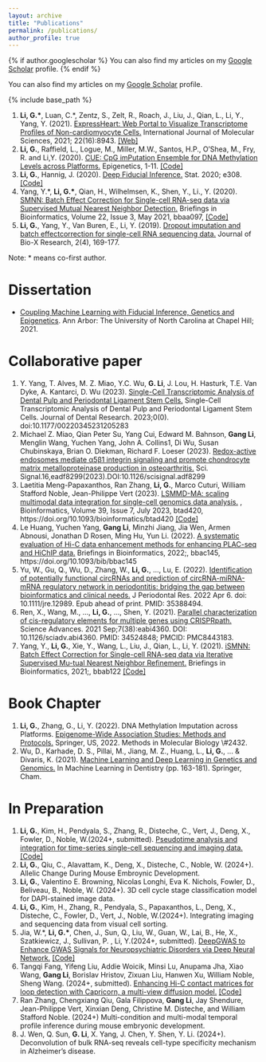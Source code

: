 ```yaml
---
layout: archive
title: "Publications"
permalink: /publications/
author_profile: true
---
```


{% if author.googlescholar %}
  You can also find my articles on  my <u><a href="{{author.googlescholar}}">Google Scholar</a></u> profile.
{% endif %}

You can also find my articles on my <u><a href="https://scholar.google.com/citations?user=t1a1AwUAAAAJ&hl=en">Google Scholar</a></u> profile.

{% include base_path %}

<!---
{% for post in site.publications reversed %}
  {% include archive-single.html %}
{% endfor %}
--->
<ol>

<li> <b>Li, G.*</b>, Luan, C.*, Zentz, S., Zelt, R., Roach, J., Liu, J., Qian, L., Li, Y., Yang, Y. (2021). <a href="https://www.mdpi.com/1422-0067/22/16/8943"> ExpressHeart: Web Portal to Visualize Transcriptome Profiles of Non-cardiomyocyte Cells.</a>  International Journal of Molecular Sciences, 2021; 22(16):8943.  <a href="http://shiny.bios.unc.edu/expressheart/"> [Web] </a> </li>

<li> <b>Li,  G.</b>,  Raffield,  L.,  Logue,  M.,  Miller,  M.W.,  Santos,  H.P.,  O’Shea,  M.,  Fry,  R. and Li,Y. (2020). <a href="https://doi.org/10.1080/15592294.2020.1827716"> CUE: CpG imPutation Ensemble for DNA Methylation Levels across Platforms.</a> Epigenetics, 1-11. <a href="https://github.com/GangLiTarheel/CUE"> [Code] </a>  </li>


<li> <b>Li,   G.</b>,   Hannig,   J.   (2020). <a href="https://doi.org/10.1002/sta4.308"> Deep   Fiducial   Inference.</a> Stat. 2020; e308. <a href="https://github.com/GangLiTarheel/FAE"> [Code] </a>  </li>


<li> Yang, Y.*, <b>Li, G.*</b>, Qian, H., Wilhelmsen, K., Shen, Y., Li., Y. (2020). <a href="https://doi.org/10.1093/bib/bbaa097">SMNN: Batch Effect Correction for Single-cell RNA-seq data via Supervised Mutual Nearest Neighbor Detection.</a> Briefings in Bioinformatics, Volume 22, Issue 3, May 2021, bbaa097, <a href="https://github.com/yycunc/SMNN"> [Code] </a>
</li>


<li> <b>Li,  G.</b>,  Yang,  Y.,  Van  Buren,  E.,  Li,  Y.  (2019).  <a href="https://journals.lww.com/jbioxresearch/Fulltext/2019/12000/Dropout_imputation_and_batch_effect_correction_for.4.aspx">Dropout  imputation  and  batch  effectcorrection for single-cell RNA sequencing data.</a> Journal of Bio-X Research, 2(4), 169-177. </li>

</ol>

Note: * means co-first author.  

<h1>Dissertation</h1>
<ul>

<li> <a href="https://www.proquest.com/docview/2546056928/fulltextPDF/7C7D9A9F06404D64PQ">Coupling Machine Learning with Fiducial Inference, Genetics and Epigenetics</a>. Ann Arbor: The University of North Carolina at Chapel Hill; 2021. </li>
</ul>

<h1>Collaborative paper</h1>
<ol>
<li>  Y. Yang, T. Alves, M. Z. Miao, Y.C. Wu, <b>G. Li</b>, J. Lou, H. Hasturk, T.E. Van Dyke, A. Kantarci, D. Wu (2023).
    <a href="https://journals.sagepub.com/doi/10.1177/00220345231205283">Single-Cell Transcriptomic Analysis of Dental Pulp and Periodontal Ligament Stem Cells.</a> Single-Cell Transcriptomic Analysis of Dental Pulp and Periodontal Ligament Stem Cells. Journal of Dental Research. 2023;0(0). doi:10.1177/00220345231205283
    </li> 

<li>  Michael Z. Miao, Qian Peter Su, Yang Cui, Edward M. Bahnson, <b>Gang Li</b>, Menglin Wang, Yuchen Yang, John A. Collins1, Di Wu, Susan Chubinskaya, Brian O. Diekman, Richard F. Loeser (2023).
    <a href="https://www.science.org/doi/10.1126/scisignal.adf8299">Redox-active endosomes mediate α5β1 integrin signaling and promote chondrocyte matrix metalloproteinase production in osteoarthritis.</a> Sci. Signal.16,eadf8299(2023).DOI:10.1126/scisignal.adf8299
    </li> 

<li>  Laetitia Meng-Papaxanthos, Ran Zhang, <b>Li, G.</b>, Marco Cuturi, William Stafford Noble, Jean-Philippe Vert (2023).
    <a href="https://doi.org/10.1093/bioinformatics/btad420">LSMMD-MA: scaling multimodal data integration for single-cell genomics data analysis.</a> , Bioinformatics, Volume 39, Issue 7, July 2023, btad420, https://doi.org/10.1093/bioinformatics/btad420 <a href="https://pypi.org/project/lsmmdma/"> [Code] </a>
    </li> 

<li>   Le Huang, Yuchen Yang, <b>Gang Li</b>, Minzhi Jiang, Jia Wen, Armen Abnousi, Jonathan D Rosen, Ming Hu, Yun Li. (2022).
    <a href="https://doi.org/10.1093/bib/bbac145"> A systematic evaluation of Hi-C data enhancement methods for enhancing PLAC-seq and HiChIP data.</a>  Briefings in Bioinformatics, 2022;, bbac145, https://doi.org/10.1093/bib/bbac145 </li> 

<li> Yu, W., Gu, Q., Wu, D., Zhang, W., <b>Li, G.</b>, ..., Lu, E. (2022). 
	<a href="https://onlinelibrary.wiley.com/doi/10.1111/jre.12989">Identification of potentially functional circRNAs and prediction of circRNA-miRNA-mRNA regulatory network in periodontitis: bridging the gap between bioinformatics and clinical needs.</a>
  J Periodontal Res. 2022 Apr 6. doi: 10.1111/jre.12989. Epub ahead of print. PMID: 35388494. </li>

<li> Ren, X., Wang, M., ..., <b>Li, G.</b>, ..., Shen, Y. (2021). <a href="https://www.science.org/doi/10.1126/sciadv.abi4360"> Parallel characterization of cis-regulatory elements for multiple genes using CRISPRpath.  </a> Science Advances. 2021 Sep;7(38):eabi4360. DOI: 10.1126/sciadv.abi4360. PMID: 34524848; PMCID: PMC8443183. </li>

<li> Yang,  Y., <b>Li,  G.</b>,  Xie,  Y.,  Wang,  L.,  Liu,  J.,  Qian,  L.,  Li,  Y.  (2021). <a href="https://doi.org/10.1093/bib/bbab122"> iSMNN: Batch   Effect   Correction   for   Single-cell   RNA-seq   data   via   Iterative   Supervised   Mu-tual   Nearest   Neighbor   Refinement.</a>
 Briefings   in   Bioinformatics,   2021;,   bbab122  <a href="https://github.com/yycunc/iSMNN"> [Code] </a> </li>

</ol>

<h1>Book Chapter</h1>
<ol>

<li> <b>Li, G.</b>, Zhang, G., Li, Y. (2022).	
		DNA Methylation Imputation across Platforms. <a href="https://www.barnesandnoble.com/w/epigenome-wide-association-studies-weihua-guan/1139992489">Epigenome-Wide Association Studies: Methods and Protocols.</a> Springer, US, 2022. Methods in Molecular Biology \#2432.
    </li>

<li> Wu, D., Karhade, D. S., Pillai, M., Jiang, M. Z., Huang, L., <b>Li, G.</b>, ... & Divaris, K. (2021). <a href="https://link.springer.com/chapter/10.1007/978-3-030-71881-7_13">Machine Learning and Deep Learning in Genetics and Genomics.</a>  In Machine Learning in Dentistry (pp. 163-181). Springer, Cham. </li>

</ol>

<h1>In Preparation</h1>
<ol>

<li> <b>Li, G.</b>, Kim, H., Pendyala, S., Zhang, R., Disteche, C., Vert, J., Deng, X., Fowler, D., Noble, W.(2024+, submitted). 
  <a href="https://www.biorxiv.org/content/10.1101/2023.11.03.565575v1.article-info">Pseudotime analysis and integration for time-series single-cell sequencing and imaging data. </a> <a href="https://github.com/Noble-Lab/Sceptic"> [Code] </a> </li>

<li> <b>Li, G.</b>, Qiu, C., Alavattam, K.,  Deng, X., Disteche, C., Noble, W. (2024+).
    Allelic Change During Mouse Embroynic Development. </li>

<li> <b>Li, G.</b>, Valentino E. Browning, Nicolas Longhi, Eva K. Nichols,   Fowler, D., Beliveau, B.,  Noble, W. (2024+). 
	3D cell cycle stage classification model for DAPI-stained image data. </li>

<li> <b>Li, G.</b>, Kim, H., Zhang, R., Pendyala, S., Papaxanthos, L., Deng, X., Disteche, C., Fowler, D., Vert, J., Noble, W.(2024+). 
	Integrating imaging and sequencing data from visual cell sorting. </li>

<li> Jia, W.*, <b>Li, G.*</b>, Chen, J., Sun, Q., Liu, W., Guan, W., Lai, B., He, X., Szatkiewicz, J., Sullivan, P. , Li, Y.(2024+, submitted). 
	<a href="https://www.biorxiv.org/content/10.1101/2022.12.20.521277v1">DeepGWAS to Enhance GWAS Signals for Neuropsychiatric Disorders via Deep Neural Network.</a>  <a href="https://github.com/GangLiTarheel/DeepGWAS"> [Code] </a>
  </li>

<li>  Tangqi Fang, Yifeng Liu, Addie Woicik, Minsi Lu, Anupama Jha, Xiao Wang, <b>Gang Li</b>, Borislav Hristov, Zixuan Liu, Hanwen Xu, William Noble, Sheng Wang. (2024+, submitted). <a href="https://www.biorxiv.org/content/10.1101/2023.10.25.564065v2">Enhancing Hi-C contact matrices for loop detection with Capricorn, a multi-view diffusion model.</a>  <a href="https://github.com/CHNFTQ/Capricorn"> [Code]  </a>
 </li>

<li>Ran Zhang, Chengxiang Qiu, Gala Filippova, <b>Gang Li</b>, Jay Shendure, Jean-Philippe Vert, Xinxian Deng, Christine M. Disteche, and William Stafford Noble. (2024+) 
Multi-condition and multi-modal temporal profile inference during mouse embryonic development.
 </li>

<li> J. Wen, Q. Sun, <b>G. Li</b>, X. Yang, J. Chen, Y. Shen, Y. Li.  (2024+).
  Deconvolution of bulk RNA-seq reveals cell-type specificity mechanism in Alzheimer’s disease. </li>


</ol>
